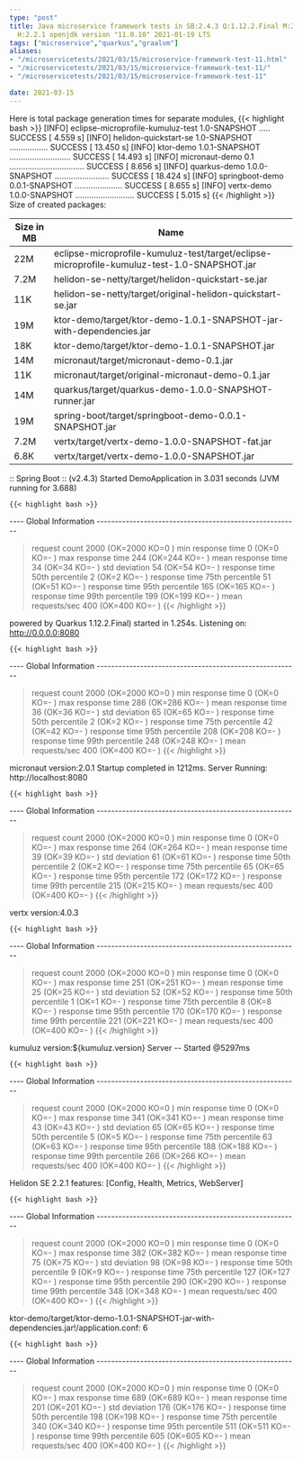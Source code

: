 ```yaml
---
type: "post"
title: Java microservice framework tests in SB:2.4.3 Q:1.12.2.Final M:2.4.0 V:4.0.3
  H:2.2.1 openjdk version "11.0.10" 2021-01-19 LTS
tags: ["microservice","quarkus","graalvm"]
aliases:
- "/microservicetests/2021/03/15/microservice-framework-test-11.html"
- "/microservicetests/2021/03/15/microservice-framework-test-11/"
- "/microservicetests/2021/03/15/microservice-framework-test-11"

date: 2021-03-15
---
```

 
Here is total package generation times for separate modules,
{{< highlight bash >}}
[INFO] eclipse-microprofile-kumuluz-test 1.0-SNAPSHOT ..... SUCCESS [  4.559 s]
[INFO] helidon-quickstart-se 1.0-SNAPSHOT ................. SUCCESS [ 13.450 s]
[INFO] ktor-demo 1.0.1-SNAPSHOT ........................... SUCCESS [ 14.493 s]
[INFO] micronaut-demo 0.1 ................................. SUCCESS [  8.656 s]
[INFO] quarkus-demo 1.0.0-SNAPSHOT ........................ SUCCESS [ 18.424 s]
[INFO] springboot-demo 0.0.1-SNAPSHOT ..................... SUCCESS [  8.655 s]
[INFO] vertx-demo 1.0.0-SNAPSHOT .......................... SUCCESS [  5.015 s]
{{< /highlight >}}
Size of created packages:

| Size in MB |  Name |
|------------|-------|
| 22M | eclipse-microprofile-kumuluz-test/target/eclipse-microprofile-kumuluz-test-1.0-SNAPSHOT.jar |
| 7.2M | helidon-se-netty/target/helidon-quickstart-se.jar |
| 11K | helidon-se-netty/target/original-helidon-quickstart-se.jar |
| 19M | ktor-demo/target/ktor-demo-1.0.1-SNAPSHOT-jar-with-dependencies.jar |
| 18K | ktor-demo/target/ktor-demo-1.0.1-SNAPSHOT.jar |
| 14M | micronaut/target/micronaut-demo-0.1.jar |
| 11K | micronaut/target/original-micronaut-demo-0.1.jar |
| 14M | quarkus/target/quarkus-demo-1.0.0-SNAPSHOT-runner.jar |
| 19M | spring-boot/target/springboot-demo-0.0.1-SNAPSHOT.jar |
| 7.2M | vertx/target/vertx-demo-1.0.0-SNAPSHOT-fat.jar |
| 6.8K | vertx/target/vertx-demo-1.0.0-SNAPSHOT.jar |


:: Spring Boot :: (v2.4.3) Started DemoApplication in 3.031 seconds (JVM running for 3.688)

    {{< highlight bash >}}
---- Global Information --------------------------------------------------------
> request count                                       2000 (OK=2000   KO=0     )
> min response time                                      0 (OK=0      KO=-     )
> max response time                                    244 (OK=244    KO=-     )
> mean response time                                    34 (OK=34     KO=-     )
> std deviation                                         54 (OK=54     KO=-     )
> response time 50th percentile                          2 (OK=2      KO=-     )
> response time 75th percentile                         51 (OK=51     KO=-     )
> response time 95th percentile                        165 (OK=165    KO=-     )
> response time 99th percentile                        199 (OK=199    KO=-     )
> mean requests/sec                                    400 (OK=400    KO=-     )
{{< /highlight >}}

powered by Quarkus 1.12.2.Final) started in 1.254s. Listening on: http://0.0.0.0:8080

    {{< highlight bash >}}
---- Global Information --------------------------------------------------------
> request count                                       2000 (OK=2000   KO=0     )
> min response time                                      0 (OK=0      KO=-     )
> max response time                                    286 (OK=286    KO=-     )
> mean response time                                    36 (OK=36     KO=-     )
> std deviation                                         65 (OK=65     KO=-     )
> response time 50th percentile                          2 (OK=2      KO=-     )
> response time 75th percentile                         42 (OK=42     KO=-     )
> response time 95th percentile                        208 (OK=208    KO=-     )
> response time 99th percentile                        248 (OK=248    KO=-     )
> mean requests/sec                                    400 (OK=400    KO=-     )
{{< /highlight >}}

micronaut version:2.0.1 Startup completed in 1212ms. Server Running: http://localhost:8080

    {{< highlight bash >}}
---- Global Information --------------------------------------------------------
> request count                                       2000 (OK=2000   KO=0     )
> min response time                                      0 (OK=0      KO=-     )
> max response time                                    264 (OK=264    KO=-     )
> mean response time                                    39 (OK=39     KO=-     )
> std deviation                                         61 (OK=61     KO=-     )
> response time 50th percentile                          2 (OK=2      KO=-     )
> response time 75th percentile                         65 (OK=65     KO=-     )
> response time 95th percentile                        172 (OK=172    KO=-     )
> response time 99th percentile                        215 (OK=215    KO=-     )
> mean requests/sec                                    400 (OK=400    KO=-     )
{{< /highlight >}}

vertx version:4.0.3

    {{< highlight bash >}}
---- Global Information --------------------------------------------------------
> request count                                       2000 (OK=2000   KO=0     )
> min response time                                      0 (OK=0      KO=-     )
> max response time                                    251 (OK=251    KO=-     )
> mean response time                                    25 (OK=25     KO=-     )
> std deviation                                         52 (OK=52     KO=-     )
> response time 50th percentile                          1 (OK=1      KO=-     )
> response time 75th percentile                          8 (OK=8      KO=-     )
> response time 95th percentile                        170 (OK=170    KO=-     )
> response time 99th percentile                        221 (OK=221    KO=-     )
> mean requests/sec                                    400 (OK=400    KO=-     )
{{< /highlight >}}

kumuluz version:${kumuluz.version} Server -- Started @5297ms

    {{< highlight bash >}}
---- Global Information --------------------------------------------------------
> request count                                       2000 (OK=2000   KO=0     )
> min response time                                      0 (OK=0      KO=-     )
> max response time                                    341 (OK=341    KO=-     )
> mean response time                                    43 (OK=43     KO=-     )
> std deviation                                         65 (OK=65     KO=-     )
> response time 50th percentile                          5 (OK=5      KO=-     )
> response time 75th percentile                         63 (OK=63     KO=-     )
> response time 95th percentile                        188 (OK=188    KO=-     )
> response time 99th percentile                        266 (OK=266    KO=-     )
> mean requests/sec                                    400 (OK=400    KO=-     )
{{< /highlight >}}

Helidon SE 2.2.1 features: [Config, Health, Metrics, WebServer]

    {{< highlight bash >}}
---- Global Information --------------------------------------------------------
> request count                                       2000 (OK=2000   KO=0     )
> min response time                                      0 (OK=0      KO=-     )
> max response time                                    382 (OK=382    KO=-     )
> mean response time                                    75 (OK=75     KO=-     )
> std deviation                                         98 (OK=98     KO=-     )
> response time 50th percentile                          9 (OK=9      KO=-     )
> response time 75th percentile                        127 (OK=127    KO=-     )
> response time 95th percentile                        290 (OK=290    KO=-     )
> response time 99th percentile                        348 (OK=348    KO=-     )
> mean requests/sec                                    400 (OK=400    KO=-     )
{{< /highlight >}}

ktor-demo/target/ktor-demo-1.0.1-SNAPSHOT-jar-with-dependencies.jar!/application.conf: 6

    {{< highlight bash >}}
---- Global Information --------------------------------------------------------
> request count                                       2000 (OK=2000   KO=0     )
> min response time                                      0 (OK=0      KO=-     )
> max response time                                    689 (OK=689    KO=-     )
> mean response time                                   201 (OK=201    KO=-     )
> std deviation                                        176 (OK=176    KO=-     )
> response time 50th percentile                        198 (OK=198    KO=-     )
> response time 75th percentile                        340 (OK=340    KO=-     )
> response time 95th percentile                        511 (OK=511    KO=-     )
> response time 99th percentile                        605 (OK=605    KO=-     )
> mean requests/sec                                    400 (OK=400    KO=-     )
{{< /highlight >}}
